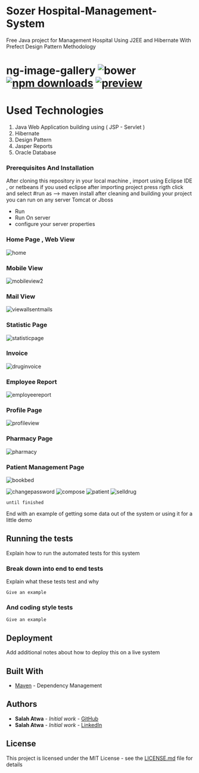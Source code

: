 # **Sozer** Hospital-Management-System

Free Java project for Management Hospital Using J2EE and Hibernate With Prefect Design Pattern Methodology

# ng-image-gallery ![bower](https://img.shields.io/bower/v/ng-image-gallery.svg?style=flat-square) [![npm downloads](https://img.shields.io/npm/dt/ng-image-gallery.svg?style=flat-square)](https://www.npmjs.com/package/ng-image-gallery) [![preview](https://img.shields.io/badge/preview-click_here-green.svg?style=flat-square)](https://rawgit.com/thatisuday/ng-image-gallery/master/demo/main.html)

# Used Technologies
1. Java Web Application building using ( JSP - Servlet )
2. Hibernate 
3. Design Pattern 
4. Jasper Reports
5. Oracle Database

### Prerequisites And Installation

After cloning this repository in your local machine , import using Eclipse IDE , or netbeans  if you used eclipse after importing project press rigth click and select #run as --> maven install after cleaning and building your project you can run on any server 
Tomcat or Jboss 
- Run 
- Run On server 
- configure your server properties 

### Home Page , Web View
![home](https://user-images.githubusercontent.com/11550708/27002545-accfd84e-4d99-11e7-9252-3ca14829f4b4.PNG)

### Mobile View
![mobileview2](https://user-images.githubusercontent.com/11550708/27002547-aced4104-4d99-11e7-86b2-cad04e5c0d47.PNG)

### Mail View
![viewallsentmails](https://user-images.githubusercontent.com/11550708/27002543-acb02832-4d99-11e7-9772-3dbf3d094872.PNG)

### Statistic Page
![statisticpage](https://user-images.githubusercontent.com/11550708/27002556-ad53f408-4d99-11e7-8a32-8e6adc9398ca.PNG)

### Invoice
![druginvoice](https://user-images.githubusercontent.com/11550708/27002557-ad891e8a-4d99-11e7-8651-324a25fe8fd3.PNG)

### Employee Report
![employeereport](https://user-images.githubusercontent.com/11550708/27002549-ad0e75a4-4d99-11e7-9226-8e1372e9a679.PNG)

### Profile Page
![profileview](https://user-images.githubusercontent.com/11550708/27002553-ad3017d6-4d99-11e7-8e4e-a00179f71850.PNG)

### Pharmacy Page
![pharmacy](https://user-images.githubusercontent.com/11550708/27002550-ad0ec4c8-4d99-11e7-95ac-fa8e9008a335.PNG)

### Patient Management Page
![bookbed](https://user-images.githubusercontent.com/11550708/27002544-acb60e64-4d99-11e7-8e3f-ffdd88afd3de.PNG)

![changepassword](https://user-images.githubusercontent.com/11550708/27002551-ad11112e-4d99-11e7-9f34-33a6c061ad3e.PNG)
![compose](https://user-images.githubusercontent.com/11550708/27002555-ad34d654-4d99-11e7-81d8-11f8f1b335bf.PNG)
![patient](https://user-images.githubusercontent.com/11550708/27002548-acf6d480-4d99-11e7-812d-1d82413682c8.PNG)
![selldrug](https://user-images.githubusercontent.com/11550708/27002554-ad317e1e-4d99-11e7-8776-d4f55758286e.PNG)



```
until finished
```

End with an example of getting some data out of the system or using it for a little demo

## Running the tests

Explain how to run the automated tests for this system

### Break down into end to end tests

Explain what these tests test and why

```
Give an example
```

### And coding style tests


```
Give an example
```

## Deployment

Add additional notes about how to deploy this on a live system

## Built With

* [Maven](https://maven.apache.org/) - Dependency Management


## Authors

* **Salah Atwa** - *Initial work* - [GitHub](https://github.com/salahatwa)
* **Salah Atwa** - *Initial work* - [LinkedIn](https://www.linkedin.com/in/salah-atwa/)

## License

This project is licensed under the MIT License - see the [LICENSE.md](LICENSE.md) file for details

